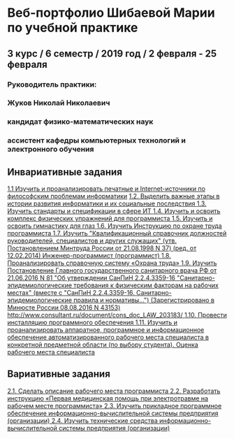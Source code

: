 # Веб-портфолио Шибаевой Марии по учебной практике
## 3 курс / 6 семестр / 2019 год / 2 февраля - 25 февраля

### Руководитель практики: 
### Жуков Николай Николаевич
### кандидат физико-математических наук
### ассистент кафедры компьютерных технологий и электронного обучения



## Инвариативные задания

[1.1 Изучить и проанализировать печатные и Internet-источники по философским проблемам информатики]()
[1.2. Выделить важные этапы в истории развития информатики и их социальные последствия ]()
[1.3. Изучить стандарты и спецификации в сфере ИТ ]()
[1.4. Изучить и освоить комплекс физических упражнений для программиста ]()
[1.5. Изучить и освоить гимнастику для глаз ]()
[1.6. Изучить Инструкцию по охране труда программиста ]()
[1.7. Изучить "Квалификационный справочник должностей руководителей, специалистов и других служащих" (утв. Постановлением Минтруда России от 21.08.1998 N 37) (ред. от 12.02.2014) Инженер-программист (программист) ]()
[1.8. Проанализировать справочную систему «Охрана труда» ]()
[1.9. Изучить Постановление Главного государственного санитарного врача РФ от 21.06.2016 N 81 "Об утверждении СанПиН 2.2.4.3359-16 "Санитарно-эпидемиологические требования к физическим факторам на рабочих местах" (вместе с "СанПиН 2.2.4.3359-16. Санитарно-эпидемиологические правила и нормативы...") (Зарегистрировано в Минюсте России 08.08.2016 N 43153)
http://www.consultant.ru/document/cons_doc_LAW_203183/ ]()
[1.10. Провести инсталляцию программного обеспечения ]()
[1.11. Изучить и проанализировать аппаратное, программное и информационное обеспечение автоматизированного рабочего места специалиста в конкретной предметной области (по выбору студента). Оценка рабочего места специалиста ]()



## Вариативные задания
[2.1. Сделать описание рабочего места программиста ]()
[2.2. Разработать инструкцию «Первая медицинская помощь при электротравме на рабочем месте программиста» ]()
[2.3. Изучить прикладное программное обеспечение информационно-вычислительной системы предприятия (организации) ]()
[2.4. Изучить технические средства информационно-вычислительной системы предприятия (организации) ]()



